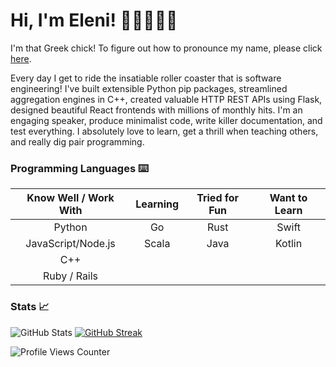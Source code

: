 # Hi, I'm Eleni! 👋🏼👩🏻‍💻

I'm that Greek chick! To figure out how to pronounce my name, please click
[here].

Every day I get to ride the insatiable roller coaster that is software
engineering! I've built extensible Python pip packages, streamlined aggregation
engines in C++, created valuable HTTP REST APIs using Flask, designed beautiful
React frontends with millions of monthly hits. I'm an engaging speaker, produce
minimalist code, write killer documentation, and test everything. I absolutely
love to learn, get a thrill when teaching others, and really dig pair
programming.

### Programming Languages ⌨️

| Know Well / Work With | Learning | Tried for Fun | Want to Learn |
|:---------------------:|:--------:|:-------------:|:-------------:|
|        Python         |    Go    |     Rust      |     Swift     |
|  JavaScript/Node.js   |  Scala   |     Java      |    Kotlin     |
|          C++          |          |               |               |
|     Ruby / Rails      |          |               |               |

<!-- <img align="left" width="150" height="190" alt="MyOctocat" src="https://user-images.githubusercontent.com/13057589/135778322-81079199-4ad9-4c62-b11f-5c193a42454c.png" /> -->

### Stats 📈

![GitHub Stats] [![GitHub Streak]][streak stats]

![Profile Views Counter]

[here]: https://www.youtube.com/watch?v=45zN5WnKEgo
[github stats]:
  https://github-readme-stats.vercel.app/api?username=datgreekchick&count_private=true&theme=algolia&show_icons=true
[github streak]:
  https://github-readme-streak-stats.herokuapp.com?user=DatGreekChick&theme=algolia&date_format=j%20M%5B%20Y%5D
[streak stats]: https://git.io/streak-stats
[profile views counter]:
  https://komarev.com/ghpvc/?username=DatGreekChick&color=blue
